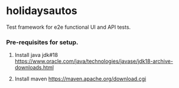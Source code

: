 # holidaysautos
Test framework for e2e functional UI and API tests.

### Pre-requisites for setup. 
1. Install java jdk#18 https://www.oracle.com/java/technologies/javase/jdk18-archive-downloads.html

2. Install maven https://maven.apache.org/download.cgi



